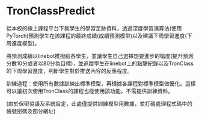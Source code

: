 # TronClassPredict

從本校的線上課程平台下載學生的學習足跡資料，透過深度學習演算法(使用PyTorch)預測學生在該課程的最終成績(成績預測模型)以及建議下周學習進度(下周進度模型)。

將預測成績以linebot推撥給各學生，並讓學生自己選擇想要進步的幅度(提升預測分數10分或者以80分為目標)，並追蹤學生在linebot上的點擊紀錄以及TronClass的下周學習進度，判斷學生對於推送內容的反應程度。

訓練過程：使用所有數據訓練出標準模型，再根據各課程對標準模型做優化。這樣可以讓初次使用TronClass的課程也能使用該功能，不需提供訓練資料。

(由於保密協議及系統設定，此處僅提供訓練模型用數據，並打碼處理程式碼中的帳號密碼及部分網址)
